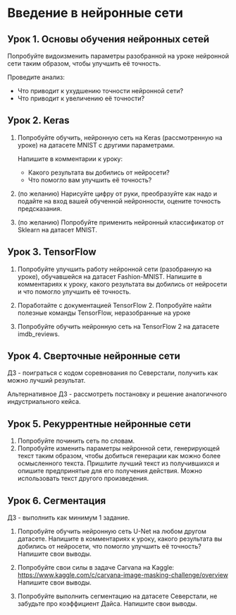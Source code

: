 # Введение в нейронные сети

## Урок 1. Основы обучения нейронных сетей

Попробуйте видоизменить параметры разобранной на уроке нейронной сети таким образом, чтобы улучшить её точность.

Проведите анализ:
- Что приводит к ухудшению точности нейронной сети?
- Что приводит к увеличению её точности?

## Урок 2. Keras

1. Попробуйте обучить, нейронную сеть на Keras (рассмотренную на уроке) на датасете MNIST с другими параметрами.
   
   Напишите в комментарии к уроку:
   - Какого результата вы добились от нейросети?
   - Что помогло вам улучшить её точность?

2. (по желанию) Нарисуйте цифру от руки, преобразуйте как надо и подайте на вход вашей обученной нейронности, оцените точность предсказания.

3. (по желанию) Попробуйте применить нейронный классификатор от Sklearn на датасет MNIST.

## Урок 3. TensorFlow

1. Попробуйте улучшить работу нейронной сети (разобранную на уроке), обучавшейся на датасет Fashion-MNIST. Напишите в комментариях к уроку, какого результата вы добились от нейросети и что помогло улучшить её точность.

2. Поработайте с документацией TensorFlow 2. Попробуйте найти полезные команды TensorFlow, неразобранные на уроке

3. Попробуйте обучить нейронную сеть на TensorFlow 2 на датасете imdb_reviews.

## Урок 4. Сверточные нейронные сети

ДЗ - поиграться с кодом соревнования по Северстали, получить как можно лучший результат.

Альтернативное ДЗ - рассмотреть постановку и решение аналогичного индустриального кейса.

## Урок 5. Рекуррентные нейронные сети

1. Попробуйте починить сеть по словам.
2. Попробуйте изменить параметры нейронной сети, генерирующей текст таким образом, чтобы добиться генерации как можно более осмысленного текста. Пришлите лучший текст из получившихся и опишите предпринятые для его получения действия. Можно использовать текст другого произведения.

## Урок 6. Сегментация

ДЗ - выполнить как минимум 1 задание.

1. Попробуйте обучить нейронную сеть U-Net на любом другом датасете. Напишите в комментариях к уроку, какого результата вы добились от нейросети, что помогло улучшить её точность? 
   Напишите свои выводы.

2. Попробуйте свои силы в задаче Carvana на Kaggle: https://www.kaggle.com/c/carvana-image-masking-challenge/overview 
   Напишите свои выводы.

3. Попробуйте выполнить сегментацию на датасете Северстали, не забудьте про коэффициент Дайса.
   Напишите свои выводы.

